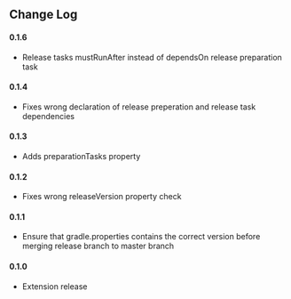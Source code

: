 ## Change Log

#### 0.1.6
* Release tasks mustRunAfter instead of dependsOn release preparation task

#### 0.1.4
* Fixes wrong declaration of release preperation and release task dependencies

#### 0.1.3
* Adds preparationTasks property

#### 0.1.2
* Fixes wrong releaseVersion property check

#### 0.1.1
* Ensure that gradle.properties contains the correct version before merging release branch to master branch

#### 0.1.0 
* Extension release
